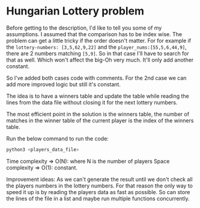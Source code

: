 # Hungarian Lottery problem

Before getting to the description, I'd like to tell you some of my assumptions.
I assumed that the comparison has to be index wise. The problem can get a little tricky
if the order doesn't matter. For for example if the `lottery-numbers: [3,5,62,9,22]`
and the `player_nums:[55,5,6,44,9]`, there are 2 numbers matching `[5,9]`.
So in that case I'll have to search for that as well. Which won't affect the big-Oh
very much. It'll only add another constant.

So I've added both cases code with comments.
For the 2nd case we can add more improved logic but still it's constant.

The idea is to have a winners table and update the table while reading the lines
from the data file without closing it for the next lottery numbers.

The most efficient point in the solution is the winners table, the number of
matches in the winner table of the current player is the index of the winners table.

Run the below command to run the code:

```bash
python3 <players_data_file>
```

Time complexity =>  O(N): where N is the number of players
Space complexity => O(1): constant.

Improvement ideas:
As we can't generate the result until we don't check all the players numbers in the lottery
numbers. For that reason the only way to speed it up is by reading the players data as fast
as possible. So can store the lines of the file in a list and maybe run multiple functions
concurrently.
